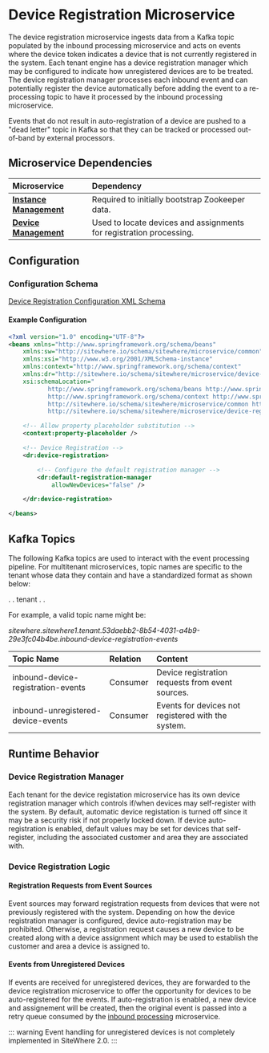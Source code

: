 # Device Registration Microservice

<MicroserviceBadge text="Multitenant Microservice" type="multitenant"/>
The device registration microservice ingests data from a Kafka topic
populated by the inbound processing microservice and acts on events where the device token
indicates a device that is not currently registered in the system. Each tenant engine has
a device registration manager which may be configured to indicate how unregistered
devices are to be treated. The device registration manager processes each inbound
event and can potentially register the device automatically before adding the event
to a re-processing topic to have it processed by the inbound processing microservice.

Events that do not result in auto-registration of a device are pushed to a "dead letter"
topic in Kafka so that they can be tracked or processed out-of-band by external processors.

## Microservice Dependencies

| Microservice                                        | Dependency                                                          |
| :-------------------------------------------------- | :------------------------------------------------------------------ |
| **[Instance Management](./instance-management.md)** | Required to initially bootstrap Zookeeper data.                     |
| **[Device Management](./device-management.md)**     | Used to locate devices and assignments for registration processing. |

## Configuration

### Configuration Schema

[Device Registration Configuration XML Schema](http://sitewhere.io/schema/sitewhere/microservice/device-registration/current/device-registration.xsd)

#### Example Configuration

```xml
<?xml version="1.0" encoding="UTF-8"?>
<beans xmlns="http://www.springframework.org/schema/beans"
	xmlns:sw="http://sitewhere.io/schema/sitewhere/microservice/common"
	xmlns:xsi="http://www.w3.org/2001/XMLSchema-instance"
	xmlns:context="http://www.springframework.org/schema/context"
	xmlns:dr="http://sitewhere.io/schema/sitewhere/microservice/device-registration"
	xsi:schemaLocation="
           http://www.springframework.org/schema/beans http://www.springframework.org/schema/beans/spring-beans-3.1.xsd
           http://www.springframework.org/schema/context http://www.springframework.org/schema/context/spring-context-3.1.xsd
           http://sitewhere.io/schema/sitewhere/microservice/common http://sitewhere.io/schema/sitewhere/microservice/common/current/microservice-common.xsd
           http://sitewhere.io/schema/sitewhere/microservice/device-registration http://sitewhere.io/schema/sitewhere/microservice/device-registration/current/device-registration.xsd">

	<!-- Allow property placeholder substitution -->
	<context:property-placeholder />

	<!-- Device Registration -->
	<dr:device-registration>

		<!-- Configure the default registration manager -->
		<dr:default-registration-manager
			allowNewDevices="false" />

	</dr:device-registration>

</beans>
```

## Kafka Topics

The following Kafka topics are used to interact with the event processing pipeline.
For multitenant microservices, topic names are specific to the tenant whose data
they contain and have a standardized format as shown below:

<MicroserviceBadge text="Product Id" type="multitenant"/>. <MicroserviceBadge text="Instance Id" type="multitenant"/>. tenant . <MicroserviceBadge text="Tenant UUID" type="multitenant"/>. <MicroserviceBadge text="Topic Name" type="multitenant"/>

For example, a valid topic name might be:

_sitewhere.sitewhere1.tenant.53daebb2-8b54-4031-a4b9-29e3fc04b4be.inbound-device-registration-events_

| Topic Name                         | Relation | Content                                            |
| :--------------------------------- | :------- | :------------------------------------------------- |
| inbound-device-registration-events | Consumer | Device registration requests from event sources.   |
| inbound-unregistered-device-events | Consumer | Events for devices not registered with the system. |

## Runtime Behavior

### Device Registration Manager

Each tenant for the device registation microservice has its own device registration manager
which controls if/when devices may self-register with the system. By default, automatic
device registation is turned off since it may be a security risk if not properly locked
down. If device auto-registration is enabled, default values may be set for devices that
self-register, including the associated customer and area they are associated with.

### Device Registration Logic

#### Registration Requests from Event Sources

Event sources may forward registration requests from devices that were not previously
registered with the system. Depending on how the device registration manager is configured,
device auto-registration may be prohibited. Otherwise, a registration request causes
a new device to be created along with a device assignment which may be used to establish
the customer and area a device is assigned to.

#### Events from Unregistered Devices

If events are received for unregistered devices, they are forwarded to the device registration
microservice to offer the opportunity for devices to be auto-registered for the events. If
auto-registration is enabled, a new device and assignement will be created, then the
original event is passed into a retry queue consumed by the [inbound processing](./inbound-processing.md)
microservice.

::: warning
Event handling for unregistered devices is not completely implemented in SiteWhere 2.0.
:::
